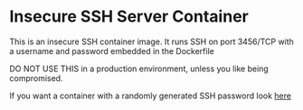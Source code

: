 # Insecure SSH Server Container

This is an insecure SSH container image.  It runs SSH on port 3456/TCP with a username and password embedded in the Dockerfile

DO NOT USE THIS in a production environment, unless you like being compromised.

If you want a container with a randomly generated SSH password look [here](https://github.com/raesene/alpine-containertools)
